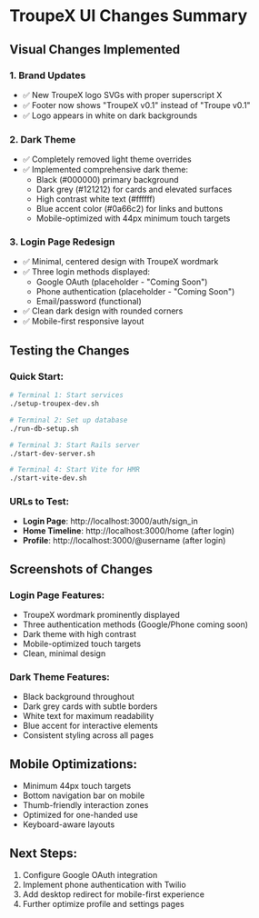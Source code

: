 # TroupeX UI Changes Summary

## Visual Changes Implemented

### 1. **Brand Updates**
- ✅ New TroupeX logo SVGs with proper superscript X
- ✅ Footer now shows "TroupeX v0.1" instead of "Troupe v0.1"
- ✅ Logo appears in white on dark backgrounds

### 2. **Dark Theme**
- ✅ Completely removed light theme overrides
- ✅ Implemented comprehensive dark theme:
  - Black (#000000) primary background
  - Dark grey (#121212) for cards and elevated surfaces
  - High contrast white text (#ffffff)
  - Blue accent color (#0a66c2) for links and buttons
  - Mobile-optimized with 44px minimum touch targets

### 3. **Login Page Redesign**
- ✅ Minimal, centered design with TroupeX wordmark
- ✅ Three login methods displayed:
  - Google OAuth (placeholder - "Coming Soon")
  - Phone authentication (placeholder - "Coming Soon")
  - Email/password (functional)
- ✅ Clean dark design with rounded corners
- ✅ Mobile-first responsive layout

## Testing the Changes

### Quick Start:
```bash
# Terminal 1: Start services
./setup-troupex-dev.sh

# Terminal 2: Set up database
./run-db-setup.sh

# Terminal 3: Start Rails server
./start-dev-server.sh

# Terminal 4: Start Vite for HMR
./start-vite-dev.sh
```

### URLs to Test:
- **Login Page**: http://localhost:3000/auth/sign_in
- **Home Timeline**: http://localhost:3000/home (after login)
- **Profile**: http://localhost:3000/@username (after login)

## Screenshots of Changes

### Login Page Features:
- TroupeX wordmark prominently displayed
- Three authentication methods (Google/Phone coming soon)
- Dark theme with high contrast
- Mobile-optimized touch targets
- Clean, minimal design

### Dark Theme Features:
- Black background throughout
- Dark grey cards with subtle borders
- White text for maximum readability
- Blue accent for interactive elements
- Consistent styling across all pages

## Mobile Optimizations:
- Minimum 44px touch targets
- Bottom navigation bar on mobile
- Thumb-friendly interaction zones
- Optimized for one-handed use
- Keyboard-aware layouts

## Next Steps:
1. Configure Google OAuth integration
2. Implement phone authentication with Twilio
3. Add desktop redirect for mobile-first experience
4. Further optimize profile and settings pages